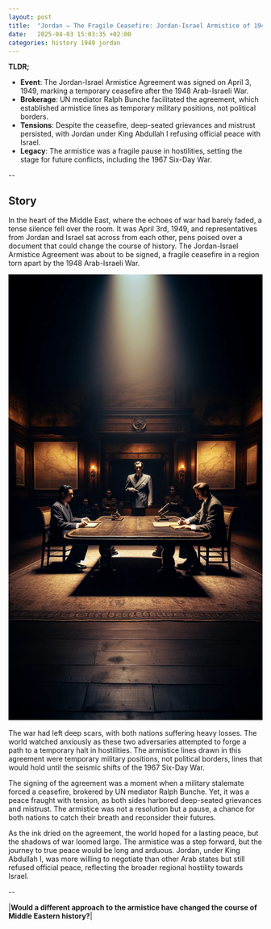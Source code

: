 ```yaml
---
layout: post
title:  "Jordan – The Fragile Ceasefire: Jordan-Israel Armistice of 1949"
date:   2025-04-03 15:03:35 +02:00
categories: history 1949 jordan
---
```


**TLDR;**
- **Event**: The Jordan-Israel Armistice Agreement was signed on April 3, 1949, marking a temporary ceasefire after the 1948 Arab-Israeli War.
- **Brokerage**: UN mediator Ralph Bunche facilitated the agreement, which established armistice lines as temporary military positions, not political borders.
- **Tensions**: Despite the ceasefire, deep-seated grievances and mistrust persisted, with Jordan under King Abdullah I refusing official peace with Israel.
- **Legacy**: The armistice was a fragile pause in hostilities, setting the stage for future conflicts, including the 1967 Six-Day War.

--

## Story
In the heart of the Middle East, where the echoes of war had barely faded, a tense silence fell over the room. It was April 3rd, 1949, and representatives from Jordan and Israel sat across from each other, pens poised over a document that could change the course of history. The Jordan-Israel Armistice Agreement was about to be signed, a fragile ceasefire in a region torn apart by the 1948 Arab-Israeli War.

![Image](/assets/images/03_April_8a325bbb372041ce0bff31c248454579.webp)

The war had left deep scars, with both nations suffering heavy losses. The world watched anxiously as these two adversaries attempted to forge a path to a temporary halt in hostilities. The armistice lines drawn in this agreement were temporary military positions, not political borders, lines that would hold until the seismic shifts of the 1967 Six-Day War.

The signing of the agreement was a moment when a military stalemate forced a ceasefire, brokered by UN mediator Ralph Bunche. Yet, it was a peace fraught with tension, as both sides harbored deep-seated grievances and mistrust. The armistice was not a resolution but a pause, a chance for both nations to catch their breath and reconsider their futures.

As the ink dried on the agreement, the world hoped for a lasting peace, but the shadows of war loomed large. The armistice was a step forward, but the journey to true peace would be long and arduous. Jordan, under King Abdullah I, was more willing to negotiate than other Arab states but still refused official peace, reflecting the broader regional hostility towards Israel.


--

|**Would a different approach to the armistice have changed the course of Middle Eastern history?**|

